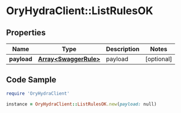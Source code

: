 # OryHydraClient::ListRulesOK

## Properties

Name | Type | Description | Notes
------------ | ------------- | ------------- | -------------
**payload** | [**Array&lt;SwaggerRule&gt;**](SwaggerRule.md) | payload | [optional] 

## Code Sample

```ruby
require 'OryHydraClient'

instance = OryHydraClient::ListRulesOK.new(payload: null)
```


